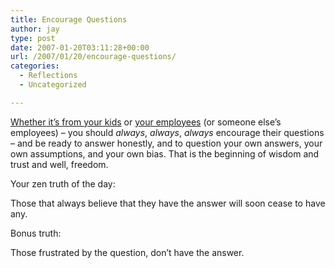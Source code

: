 ```yaml
---
title: Encourage Questions
author: jay
type: post
date: 2007-01-20T03:11:28+00:00
url: /2007/01/20/encourage-questions/
categories:
  - Reflections
  - Uncategorized

---
```

[Whether it’s from your kids][1] or [your employees][2] (or someone else’s employees) &#8211; you should _always_, _always_, _always_ encourage their questions &#8211; and be ready to answer honestly, and to question your own answers, your own assumptions, and your own bias. That is the beginning of wisdom and trust and well, freedom.

Your zen truth of the day:

Those that always believe that they have the answer will soon cease to have any.

Bonus truth:

Those frustrated by the question, don’t have the answer.

 [1]: http://marshallbrain.blogspot.com/2007/01/questions-kids-ask.html
 [2]: http://blogs.lib.ncsu.edu/page/hightouch?entry=i_don_t_want_no